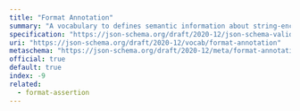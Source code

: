 ```yaml
---
title: "Format Annotation"
summary: "A vocabulary to defines semantic information about string-encoded values."
specification: "https://json-schema.org/draft/2020-12/json-schema-validation.html#section-7.2.1"
uri: "https://json-schema.org/draft/2020-12/vocab/format-annotation"
metaschema: "https://json-schema.org/draft/2020-12/meta/format-annotation"
official: true
default: true
index: -9
related:
  - format-assertion
---
```

